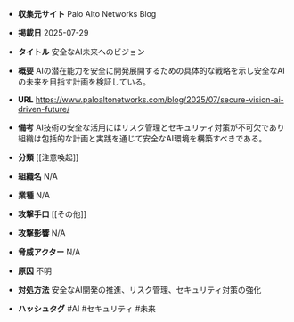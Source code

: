 - **収集元サイト**
Palo Alto Networks Blog

- **掲載日**
2025-07-29

- **タイトル**
安全なAI未来へのビジョン

- **概要**
AIの潜在能力を安全に開発展開するための具体的な戦略を示し安全なAIの未来を目指す計画を検証している。

- **URL**
https://www.paloaltonetworks.com/blog/2025/07/secure-vision-ai-driven-future/

- **備考**
AI技術の安全な活用にはリスク管理とセキュリティ対策が不可欠であり組織は包括的な計画と実践を通じて安全なAI環境を構築すべきである。

- **分類**
[[注意喚起]]

- **組織名**
N/A

- **業種**
N/A

- **攻撃手口**
[[その他]]

- **攻撃影響**
N/A

- **脅威アクター**
N/A

- **原因**
不明

- **対処方法**
安全なAI開発の推進、リスク管理、セキュリティ対策の強化

- **ハッシュタグ**
#AI #セキュリティ #未来
